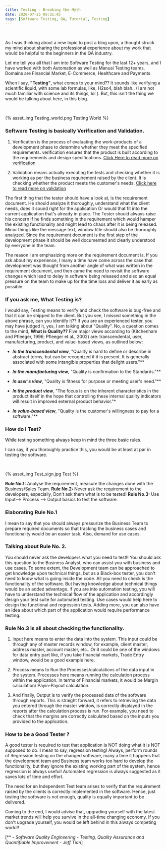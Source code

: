 ```yaml
---
title: Testing - Breaking the Myth
date: 2020-07-25 09:31:45
tags: [Software Testing, QA, Tutorial, Testing]
---
```


<p>&nbsp;</p>
As I was thinking about a new topic to post a blog upon, a thought struck my mind about sharing the professional experience about my work that would be helpful to the beginners in the QA industry.

Let me tell you all that I am into Software Testing for the last 12+ years, and I have worked with both Automation as well as Manual Testing teams. Domains are Financial Market, E-Commerce, Healthcare and Payments.

When I say, **"Testing"**, what comes to your mind?? 
It sounds like verifying a scientific liquid, with some lab formulas, like, H2so4, blah blah.. (I am not much familiar with science and its things, lol ). But, this isn't the thing we would be talking about here, in this blog.
<p>&nbsp;</p>

{% asset_img Testing_world.png Testing World %}

### Software Testing is basically Verification and Validation.

1. Verification is the process of evaluating the work-products of a development phase to determine whether they meet the specified requirements. verification ensures that the product is built according to the requirements and design specifications. [Click Here to read more on verification][Verification]

2. Validation means actually executing the tests and checking whether it is working as per the business requirement raised by the client. It is checking whether the product meets the customer's needs. [Click here to read more on validation][Validation]

The first thing that the tester should have a look at, is the requirement document. 
He should analyze it thoroughly, understand what the client needs, does it sound right for the application Or would that fit into the current application that's already in place. The Tester should always raise his concern if he finds something in the requirement which would hamper the existing functionality and might lead to chaos after it is being released. Minor things like the message text, window title should also be thoroughly analyzed. Since the requirement document is the first step of the development phase it should be well documented and clearly understood by everyone in the team.

The reason I am emphasizing more on the requirement document is, If you ask about my experience, I many a time have come across the case that development was thought from another angle of what was written in the requirement document, and then came the need to revisit the software changes which lead to delay in software being released and also an equal pressure on the team to make up for the time loss and deliver it as early as possible.

### If you ask me, What Testing is?
I would say, Testing means to verify and check the software is bug-free and that it can be shipped to the client. 
But you see, I missed something in the above phrase, can you identify it?? 
If you are an experienced tester, you may have judged it, yes, I am talking about "Quality". 
No, a question comes to the mind, 
**What is Quality??** 
Five major views according to (Kitchenham and Pfleeger, 1996; Pfleeger et al., 2002) are:
transcendental, user, manufacturing, product, and value-based views, as outlined below:

- **_In the transcendental view_**, "Quality is hard to define or describe in abstract terms, but can be recognized if it is present. It is generally associated with some intangible properties that delight users."**

- **_In the manufacturing view_**, "Quality is confirmation to the Standards."**

- **_In user's view_**, "Quality is fitness for purpose or meeting user's need."**

- **_In the product view_**, "The focus is on the inherent characteristics in the product itself in the hope that controlling these internal quality indicators will result in improved external product behavior."*

- **_In value-based view_**, "Quality is the customer's willingness to pay for a software."**

### How do I Test?
While testing something always keep in mind the three basic rules.

I can say, if you thoroughly practice this, you would be at least at par in testing the software.
<p>&nbsp;</p>

{% asset_img Test_sign.jpg Test %}

**Rule No.1:** Analyse the requirement, measure the changes done with the Business/Sales Team.
**Rule No.2:** Never ask the requirement to the developers, especially, Don't ask them what is to be tested!
**Rule No.3:** Use Input--> Process --> Output basics to test the software.

### Elaborating Rule No.1
I mean to say that you should always pressurize the Business Team to prepare required documents so that tracking the business cases and functionality would be an easier task. Also, demand for use cases.

### Talking about Rule No. 2.
You should never ask the developers what you need to test!! You should ask this question to the Business Analyst, who can assist you with business and use cases. To some extent, the Development team can be approached to get knowledge upon technical things, but as a Black-box tester, you don't need to know what is going inside the code. All you need to check is the functionality of the software. But having knowledge about technical things would be an added advantage. If you are into automation testing, you will have to understand the technical flow of the application and accordingly design your test suite for automated testing. Use cases would help here to design the functional and regression tests. Adding more, you can also have an idea about which part of the application would require performance testing.

### Rule No.3 is all about checking the functionality. 
1. Input here means to enter the data into the system. This input could be through any of master records window, for example, client master, address master, account master, etc.. Or it could be one of the windows for data entry part like, if you take financial markets, Trade Entry window, would be a good example here.

2. Process means to Run the Processes/calculations of the data input in the system. Processes here means running the calculation process within the application. In terms of Financial markets, it would be Margin calculation/ Payin-Payout calculation.

3. And finally, Output is to verify the processed data of the software through reports. This is straight forward, it refers to retrieving the data you entered through the master window, is correctly displayed in the reports after the calculation process is run. For example, you need to check that the margins are correctly calculated based on the inputs you provided to the application. 

### How to be a Good Tester ?
A good tester is required to test that application is NOT doing what it is NOT supposed to do. I mean to say, regression testing! Always, perform rounds of Regression testing on the changed software, many a time it happens that the development team and Business team works too hard to develop the functionality, but they ignore the existing working part of the system, hence regression is always useful! Automated regression is always suggested as it saves lots of time and effort.

The need for an Independent Test team arises to verify that the requirement raised by the clients is correctly implemented in the software. Hence, just testing the software is not enough, quality is equally important to be delivered.

Coming to the end, I would advise that, upgrading yourself with the latest market trends will help you survive in the all-time changing economy. If you don't upgrade yourself, you would be left behind in this always competing world!!

[Verification]: https://www.tutorialspoint.com/software_testing_dictionary/verification_testing.htm
[Validation]: https://www.tutorialspoint.com/software_testing_dictionary/validation_testing.htm
[** -  _Software Quality Engineering - Testing, Quality Assurance and Quantifiable Improvement - Jeff Tian_]